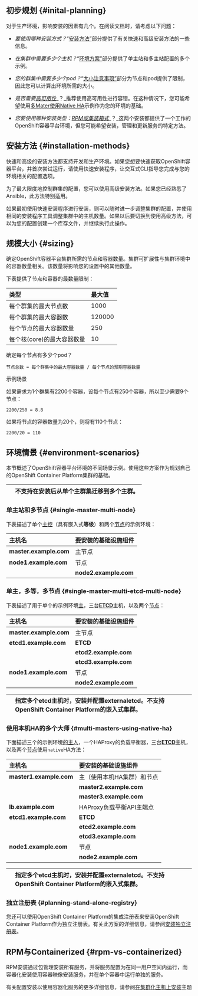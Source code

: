 ## 初步规划 {#inital-planning}

对于生产环境，影响安装的因素有几个。在阅读文档时，请考虑以下问题：

* _要使用哪种安装方式？_“[安装方法”](https://docs.openshift.com/container-platform/3.5/install_config/install/planning.html#installation-methods)部分提供了有关快速和高级安装方法的一些信息。

* _在集群中需要多少个主机？_“[环境方案”](https://docs.openshift.com/container-platform/3.5/install_config/install/planning.html#environment-scenarios)部分提供了单主站和多主站配置的多个示例。

* _您的群集中需要多少个pod？_“[大小注意事项”](https://docs.openshift.com/container-platform/3.5/install_config/install/planning.html#sizing)部分为节点和pod提供了限制，因此您可以计算出环境所需的大小。

* _是否需要_[_高可用性_](https://docs.openshift.com/container-platform/3.5/admin_guide/high_availability.html#admin-guide-high-availability)_？_推荐使用高可用性进行容错。在这种情况下，您可能希望使用[多Mater](https://docs.openshift.com/container-platform/3.5/install_config/install/planning.html#multi-masters-using-native-ha)[使用Native HA](https://docs.openshift.com/container-platform/3.5/install_config/install/planning.html#multi-masters-using-native-ha)示例作为您的环境的基础。

* _您要使用哪种安装类型：_[_RPM或集装箱式_](https://docs.openshift.com/container-platform/3.5/install_config/install/planning.html#rpm-vs-containerized)_？_这两个安装都提供了一个工作的OpenShift容器平台环境，但您可能希望安装，管理和更新服务的特定方法。

## 安装方法 {#installation-methods}

快速和高级的安装方法都支持开发和生产环境。如果您想要快速获取OpenShift容器平台，并首次尝试运行，请使用快速安装程序，让交互式CLI指导您完成与您的环境相关的配置选项。

为了最大限度地控制群集的配置，您可以使用高级安装方法。如果您已经熟悉了Ansible，此方法特别适用。

如果最初使用快速安装程序进行安装，则可以随时进一步调整集群的配置，并使用相同的安装程序工具调整集群中的主机数量。如果以后要切换到使用高级方法，可以为您的配置创建一个库存文件，并继续执行此操作。

## 规模大小 {#sizing}

确定OpenShift容器平台集群所需的节点和容器数量。集群可扩展性与集群环境中的容器数量相关。该数量将影响您的设置中的其他数量。

下表提供了节点和容器的最数量限制：

| 类型 | 最大值 |
| :--- | :--- |
| 每个群集的最大节点数 | 1000 |
| 每个群集的最大容器数 | 120000 |
| 每个节点的最大容器数量 | 250 |
| 每个核\(core\)的最大容器数量 | 10 |

确定每个节点有多少个pod？

```
节点总数 = 每个群集中的最大容器数量 / 每个节点的预期容器数量
```

示例场景

如果需求为1个群集有2200个容器，设每个节点有250个容器，所以至少需要9个节点：

```
2200/250 = 8.8
```

如果将节点的容器数量为20个，则将有110个节点：

```
2200/20 = 110
```

## 环境情景 {#environment-scenarios}

本节概述了OpenShift容器平台环境的不同场景示例。使用这些方案作为规划自己的OpenShift Container Platform集群的基础。

|  | 不支持在安装后从单个主群集迁移到多个主群。 |
| :--- | :--- |


### 单主站和多节点 {#single-master-multi-node}

下表描述了单个[主控](https://docs.openshift.com/container-platform/3.5/architecture/infrastructure_components/kubernetes_infrastructure.html#master)（具有嵌入式**等级**）和两个[节点](https://docs.openshift.com/container-platform/3.5/architecture/infrastructure_components/kubernetes_infrastructure.html#node)的示例环境：

| 主机名 | 要安装的基础设施组件 |
| :--- | :--- |
| **master.example.com** | 主节点 |
| **node1.example.com** | 节点 |
|  | **node2.example.com** |

### 单主，多等，多节点 {#single-master-multi-etcd-multi-node}

下表描述了用于单个的示例环境[主](https://docs.openshift.com/container-platform/3.5/architecture/infrastructure_components/kubernetes_infrastructure.html#master)，三台[**ETCD**](https://docs.openshift.com/container-platform/3.5/architecture/infrastructure_components/kubernetes_infrastructure.html#master)主机，以及两个[节点](https://docs.openshift.com/container-platform/3.5/architecture/infrastructure_components/kubernetes_infrastructure.html#node)：

| 主机名 | 要安装的基础设施组件 |
| :--- | :--- |
| **master.example.com** | 主节点 |
| **etcd1.example.com** | **ETCD** |
|  | **etcd2.example.com** |
|  | **etcd3.example.com** |
| **node1.example.com** | 节点 |
|  | **node2.example.com** |

|  | 指定多个**etcd**主机时，安装并配置external**etcd**。不支持OpenShift Container Platform的嵌入式**集群**。 |
| :--- | :--- |


### 使用本机HA的多个大师 {#multi-masters-using-native-ha}

下面描述三个的示例环境[的主人](https://docs.openshift.com/container-platform/3.5/architecture/infrastructure_components/kubernetes_infrastructure.html#master)，一个HAProxy的负载平衡器，三台[**ETCD**](https://docs.openshift.com/container-platform/3.5/architecture/infrastructure_components/kubernetes_infrastructure.html#master)主机，以及两个[节点](https://docs.openshift.com/container-platform/3.5/architecture/infrastructure_components/kubernetes_infrastructure.html#node)使用`native`HA方法：

| 主机名 | 要安装的基础设施组件 |
| :--- | :--- |
| **master1.example.com** | 主（使用本机HA集群）和节点 |
|  | **master2.example.com** |
|  | **master3.example.com** |
| **lb.example.com** | HAProxy负载平衡API主端点 |
| **etcd1.example.com** | **ETCD** |
|  | **etcd2.example.com** |
|  | **etcd3.example.com** |
| **node1.example.com** | 节点 |
|  | **node2.example.com** |

|  | 指定多个**etcd**主机时，安装并配置external**etcd**。不支持OpenShift Container Platform的嵌入式**集群**。 |
| :--- | :--- |


### 独立注册表 {#planning-stand-alone-registry}

您还可以使用OpenShift Container Platform的集成注册表来安装OpenShift Container Platform作为独立注册表。有关此方案的详细信息，请参阅[安装独立注册表](https://docs.openshift.com/container-platform/3.5/install_config/install/stand_alone_registry.html#install-config-installing-stand-alone-registry)。

## RPM与Containerized {#rpm-vs-containerized}

RPM安装通过包管理安装所有服务，并将服务配置为在同一用户空间内运行，而容器化安装使用容器映像安装服务，并在单个容器中运行单独的服务。

有关配置安装以使用容器化服务的更多详细信息，请参阅[在集群化主机上安装](https://docs.openshift.com/container-platform/3.5/install_config/install/rpm_vs_containerized.html#install-config-install-rpm-vs-containerized)主题

